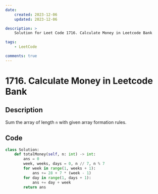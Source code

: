 ```yaml
---
date:
    created: 2023-12-06
    updated: 2023-12-06

description: >
    Solution for Leet Code 1716. Calculate Money in Leetcode Bank

tags:
    - LeetCode

comments: true
---
```

# 1716. Calculate Money in Leetcode Bank

## Description

Sum the array of length `n` with given array formation rules.

## Code

```python
class Solution:
    def totalMoney(self, n: int) -> int:
        ans = 0
        week, weeks, days = 0, n // 7, n % 7
        for week in range(1, weeks + 1):
            ans += 28 + 7 * (week - 1)
        for day in range(1, days + 1):
            ans += day + week
        return ans
```
